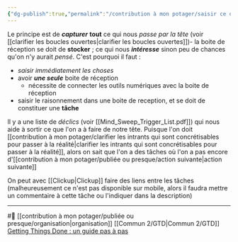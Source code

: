 ```yaml
---
{"dg-publish":true,"permalink":"/contribution à mon potager/saisir ce qui est nouveau dans une boite de reception avec GTD/"}
---
```


Le principe est de ***capturer*** **tout** ce qui nous *passe par la tête* (voir [[clarifier les boucles ouvertes\|clarifier les boucles ouvertes]])- la boite de réception se doit de **stocker** ; ce qui nous ***intéresse*** sinon peu de chances qu'on n'y aurait *pensé*.
C'est pourquoi il faut : 
- *saisir immédiatement les choses*
- avoir ***une seule*** boite de réception
	- nécessite de connecter les outils numériques avec la boite de réception
- saisir le raisonnement dans une boite de reception, et se doit de constituer une **tâche**

Il y a une liste de *déclics* (voir [[Mind_Sweep_Trigger_List.pdf]]) qui nous aide à sortir ce que l'on a à faire de notre tête.
Puisque l'on doit [[contribution à mon potager/clarifier les intrants qui sont concrétisables pour passer à la réalité\|clarifier les intrants qui sont concrétisables pour passer à la réalité]], alors on sait que l'on a des tâches où l'on a pas encore d'[[contribution à mon potager/publiée ou presque/action suivante\|action suivante]] 

On peut avec [[Clickup\|Clickup]] faire des liens entre les tâches (malheureusement ce n'est pas disponible sur mobile, alors il faudra mettre un commentaire à cette tâche ou l'indiquer dans la description)

---
#🌲 [[contribution à mon potager/publiée ou presque/organisation\|organisation]] [[Commun 2/GTD\|Commun 2/GTD]]
[Getting Things Done : un guide pas à pas](https://todoist.com/fr/productivity-methods/getting-things-done#consolidez-vos-boites-de-reception)